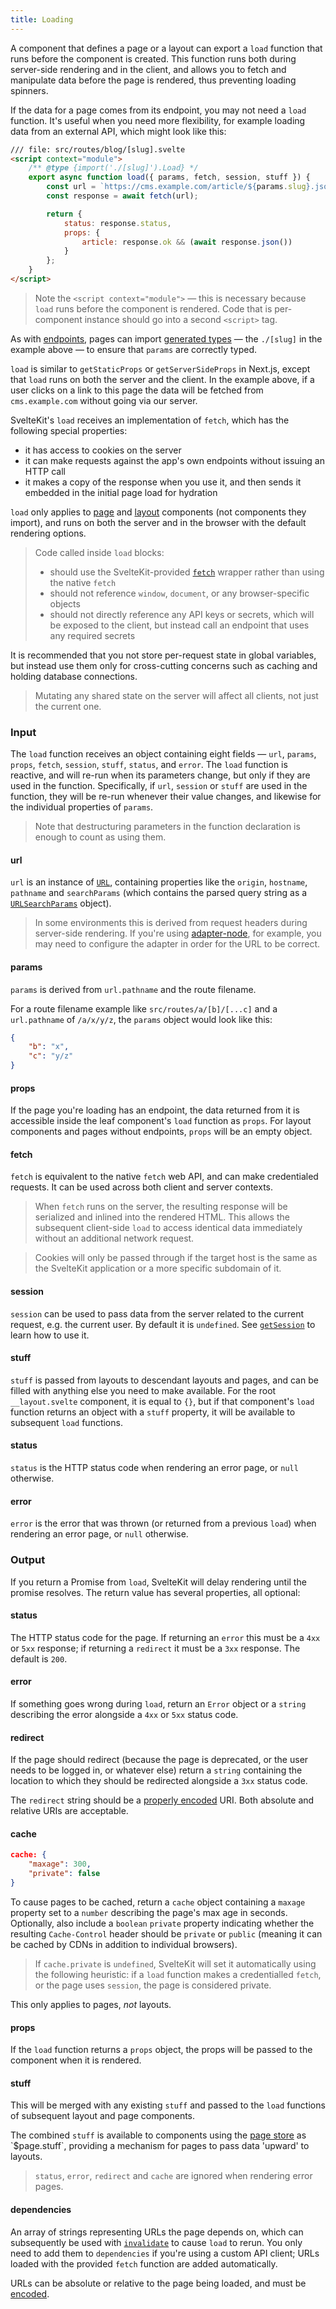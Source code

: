 ```yaml
---
title: Loading
---
```


A component that defines a page or a layout can export a `load` function that runs before the component is created. This function runs both during server-side rendering and in the client, and allows you to fetch and manipulate data before the page is rendered, thus preventing loading spinners.

If the data for a page comes from its endpoint, you may not need a `load` function. It's useful when you need more flexibility, for example loading data from an external API, which might look like this:

```html
/// file: src/routes/blog/[slug].svelte
<script context="module">
	/** @type {import('./[slug]').Load} */
	export async function load({ params, fetch, session, stuff }) {
		const url = `https://cms.example.com/article/${params.slug}.json`;
		const response = await fetch(url);

		return {
			status: response.status,
			props: {
				article: response.ok && (await response.json())
			}
		};
	}
</script>
```

> Note the `<script context="module">` — this is necessary because `load` runs before the component is rendered. Code that is per-component instance should go into a second `<script>` tag.

As with [endpoints](/docs/routing#endpoints), pages can import [generated types](/docs/types#generated) — the `./[slug]` in the example above — to ensure that `params` are correctly typed.

`load` is similar to `getStaticProps` or `getServerSideProps` in Next.js, except that `load` runs on both the server and the client. In the example above, if a user clicks on a link to this page the data will be fetched from `cms.example.com` without going via our server.

SvelteKit's `load` receives an implementation of `fetch`, which has the following special properties:

- it has access to cookies on the server
- it can make requests against the app's own endpoints without issuing an HTTP call
- it makes a copy of the response when you use it, and then sends it embedded in the initial page load for hydration

`load` only applies to [page](/docs/routing#pages) and [layout](/docs/layouts) components (not components they import), and runs on both the server and in the browser with the default rendering options.

> Code called inside `load` blocks:
>
> - should use the SvelteKit-provided [`fetch`](/docs/loading#input-fetch) wrapper rather than using the native `fetch`
> - should not reference `window`, `document`, or any browser-specific objects
> - should not directly reference any API keys or secrets, which will be exposed to the client, but instead call an endpoint that uses any required secrets

It is recommended that you not store per-request state in global variables, but instead use them only for cross-cutting concerns such as caching and holding database connections.

> Mutating any shared state on the server will affect all clients, not just the current one.

### Input

The `load` function receives an object containing eight fields — `url`, `params`, `props`, `fetch`, `session`, `stuff`, `status`, and `error`. The `load` function is reactive, and will re-run when its parameters change, but only if they are used in the function. Specifically, if `url`, `session` or `stuff` are used in the function, they will be re-run whenever their value changes, and likewise for the individual properties of `params`.

> Note that destructuring parameters in the function declaration is enough to count as using them.

#### url

`url` is an instance of [`URL`](https://developer.mozilla.org/en-US/docs/Web/API/URL), containing properties like the `origin`, `hostname`, `pathname` and `searchParams` (which contains the parsed query string as a [`URLSearchParams`](https://developer.mozilla.org/en-US/docs/Web/API/URLSearchParams) object).

> In some environments this is derived from request headers during server-side rendering. If you're using [adapter-node](/docs/adapters#supported-environments-node-js), for example, you may need to configure the adapter in order for the URL to be correct.

#### params

`params` is derived from `url.pathname` and the route filename.

For a route filename example like `src/routes/a/[b]/[...c]` and a `url.pathname` of `/a/x/y/z`, the `params` object would look like this:

```json
{
	"b": "x",
	"c": "y/z"
}
```

#### props

If the page you're loading has an endpoint, the data returned from it is accessible inside the leaf component's `load` function as `props`. For layout components and pages without endpoints, `props` will be an empty object.

#### fetch

`fetch` is equivalent to the native `fetch` web API, and can make credentialed requests. It can be used across both client and server contexts.

> When `fetch` runs on the server, the resulting response will be serialized and inlined into the rendered HTML. This allows the subsequent client-side `load` to access identical data immediately without an additional network request.

> Cookies will only be passed through if the target host is the same as the SvelteKit application or a more specific subdomain of it.

#### session

`session` can be used to pass data from the server related to the current request, e.g. the current user. By default it is `undefined`. See [`getSession`](/docs/hooks#getsession) to learn how to use it.

#### stuff

`stuff` is passed from layouts to descendant layouts and pages, and can be filled with anything else you need to make available. For the root `__layout.svelte` component, it is equal to `{}`, but if that component's `load` function returns an object with a `stuff` property, it will be available to subsequent `load` functions.

#### status

`status` is the HTTP status code when rendering an error page, or `null` otherwise.

#### error

`error` is the error that was thrown (or returned from a previous `load`) when rendering an error page, or `null` otherwise.

### Output

If you return a Promise from `load`, SvelteKit will delay rendering until the promise resolves. The return value has several properties, all optional:

#### status

The HTTP status code for the page. If returning an `error` this must be a `4xx` or `5xx` response; if returning a `redirect` it must be a `3xx` response. The default is `200`.

#### error

If something goes wrong during `load`, return an `Error` object or a `string` describing the error alongside a `4xx` or `5xx` status code.

#### redirect

If the page should redirect (because the page is deprecated, or the user needs to be logged in, or whatever else) return a `string` containing the location to which they should be redirected alongside a `3xx` status code.

The `redirect` string should be a [properly encoded](https://developer.mozilla.org/en-US/docs/Glossary/percent-encoding) URI. Both absolute and relative URIs are acceptable.

#### cache

```json
cache: {
	"maxage": 300,
	"private": false
}
```

To cause pages to be cached, return a `cache` object containing a `maxage` property set to a `number` describing the page's max age in seconds. Optionally, also include a `boolean` `private` property indicating whether the resulting `Cache-Control` header should be `private` or `public` (meaning it can be cached by CDNs in addition to individual browsers).

> If `cache.private` is `undefined`, SvelteKit will set it automatically using the following heuristic: if a `load` function makes a credentialled `fetch`, or the page uses `session`, the page is considered private.

This only applies to pages, _not_ layouts.

#### props

If the `load` function returns a `props` object, the props will be passed to the component when it is rendered.

#### stuff

This will be merged with any existing `stuff` and passed to the `load` functions of subsequent layout and page components.

The combined `stuff` is available to components using the [page store](/docs/modules#$app-stores) as `$page.stuff`, providing a mechanism for pages to pass data 'upward' to layouts.

> `status`, `error`, `redirect` and `cache` are ignored when rendering error pages.

#### dependencies

An array of strings representing URLs the page depends on, which can subsequently be used with [`invalidate`](/docs/modules#$app-navigation-invalidate) to cause `load` to rerun. You only need to add them to `dependencies` if you're using a custom API client; URLs loaded with the provided `fetch` function are added automatically.

URLs can be absolute or relative to the page being loaded, and must be [encoded](https://developer.mozilla.org/en-US/docs/Glossary/percent-encoding).
